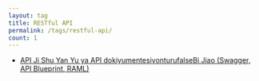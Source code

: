 ```yaml
---
layout: tag
title: RESTful API
permalink: /tags/restful-api/
count: 1
---
```


- [API Ji Shu Yan Yu ya API dokiyumentesiyonturufalseBi Jiao (Swagger, API Blueprint, RAML)](https://tetsuwo.github.io/post/20190216/api-description-language-documentation-tool.html)

